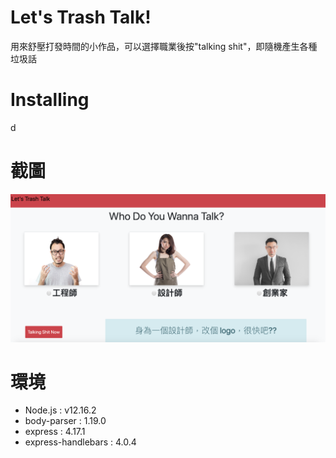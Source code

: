 # Let's Trash Talk!

用來舒壓打發時間的小作品，可以選擇職業後按"talking shit"，即隨機產生各種垃圾話

# Installing

d

# 截圖

![image alt](https://github.com/marcho001/letsTalkingShit/blob/master/%E6%88%AA%E5%9C%96%202020-05-07%20%E4%B8%8B%E5%8D%887.45.44.png)


# 環境
- Node.js : v12.16.2
- body-parser : 1.19.0
- express : 4.17.1
- express-handlebars : 4.0.4
